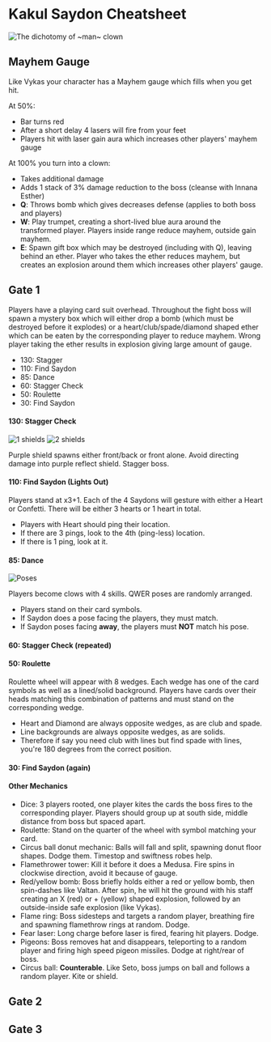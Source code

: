 # Kakul Saydon Cheatsheet

![The dichotomy of ~~~man~~~ clown](https://i.imgur.com/d3XgStI.png)

## Mayhem Gauge

Like Vykas your character has a Mayhem gauge which fills when you get hit. 

At 50%:

- Bar turns red
- After a short delay 4 lasers will fire from your feet
- Players hit with laser gain aura which increases other players' mayhem gauge

At 100% you turn into a clown:

- Takes additional damage
- Adds 1 stack of 3% damage reduction to the boss (cleanse with Innana Esther)
- **Q**: Throws bomb which gives decreases defense (applies to both boss and players)
- **W**: Play trumpet, creating a short-lived blue aura around the transformed player. Players inside range reduce mayhem, outside gain mayhem.
- **E**: Spawn gift box which may be destroyed (including with Q), leaving behind an ether. Player who takes the ether reduces mayhem,
  but creates an explosion around them which increases other players' gauge. 

## Gate 1

Players have a playing card suit overhead. Throughout the fight boss will spawn a mystery box which will either drop
a bomb (which must be destroyed before it explodes) or a heart/club/spade/diamond shaped ether which can be eaten by
the corresponding player to reduce mayhem. Wrong player taking the ether results in explosion giving large amount of gauge.

- 130: Stagger
- 110: Find Saydon
- 85: Dance
- 60: Stagger Check
- 50: Roulette
- 30: Find Saydon

#### 130: Stagger Check

![1 shields](https://i.imgur.com/zfeovKh.png) ![2 shields](https://i.imgur.com/tyt9v1f.png)

Purple shield spawns either front/back or front alone. Avoid directing damage into purple reflect shield. Stagger boss.

#### 110: Find Saydon (Lights Out)

Players stand at x3+1. Each of the 4 Saydons will gesture with either a Heart or Confetti. There will be either 3 hearts
or 1 heart in total. 

- Players with Heart should ping their location.
- If there are 3 pings, look to the 4th (ping-less) location.
- If there is 1 ping, look at it.

#### 85: Dance

![Poses](https://i.imgur.com/ZdNqD8p.png)

Players become clows with 4 skills. QWER poses are randomly arranged.

- Players stand on their card symbols.
- If Saydon does a pose facing the players, they must match.
- If Saydon poses facing **away**, the players must **NOT** match his pose.

#### 60: Stagger Check (repeated)

#### 50: Roulette

Roulette wheel will appear with 8 wedges. Each wedge has one of the card symbols as well as a lined/solid background.
Players have cards over their heads matching this combination of patterns and must stand on the corresponding wedge.

- Heart and Diamond are always opposite wedges, as are club and spade.
- Line backgrounds are always opposite wedges, as are solids.
- Therefore if say you need club with lines but find spade with lines, you're 180 degrees from the correct position.

#### 30: Find Saydon (again)

#### Other Mechanics

- Dice: 3 players rooted, one player kites the cards the boss fires to the corresponding player. Players should group up
  at south side, middle distance from boss but spaced apart.
- Roulette: Stand on the quarter of the wheel with symbol matching your card.
- Circus ball donut mechanic: Balls will fall and split, spawning donut floor shapes. Dodge them. Timestop and swiftness
  robes help.
- Flamethrower tower: Kill it before it does a Medusa. Fire spins in clockwise direction, avoid it because of gauge.
- Red/yellow bomb: Boss briefly holds either a red or yellow bomb, then spin-dashes like Valtan. After spin, he will
  hit the ground with his staff creating an X (red) or + (yellow) shaped explosion, followed by an outside-inside safe
  explosion (like Vykas).
- Flame ring: Boss sidesteps and targets a random player, breathing fire and spawning flamethrow rings at random. Dodge.
- Fear laser: Long charge before laser is fired, fearing hit players. Dodge.
- Pigeons: Boss removes hat and disappears, teleporting to a random player and firing high speed pigeon missiles. Dodge at right/rear of boss.
- Circus ball: **Counterable**. Like Seto, boss jumps on ball and follows a random player. Kite or shield.

## Gate 2

## Gate 3
